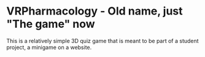 # VRPharmacology - Old name, just "The game" now
This is a relatively simple 3D quiz game that is meant to be part of a student project, a minigame on a website.
